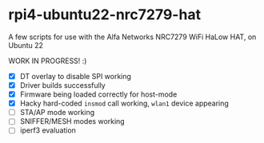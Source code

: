 # rpi4-ubuntu22-nrc7279-hat
A few scripts for use with the Alfa Networks NRC7279 WiFi HaLow HAT, on Ubuntu 22

WORK IN PROGRESS! :)
 - [x] DT overlay to disable SPI working
 - [x] Driver builds successfully
 - [x] Firmware being loaded correctly for host-mode
 - [x] Hacky hard-coded `insmod` call working, `wlan1` device appearing
 - [ ] STA/AP mode working
 - [ ] SNIFFER/MESH modes working
 - [ ] iperf3 evaluation
